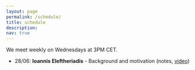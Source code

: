 ```yaml
---
layout: page
permalink: /schedule/
title: schedule
description: 
nav: true
---
```

We meet weekly on Wednesdays at 3PM CET. 

<ul>
  <li>28/06: <b>Ioannis Eleftheriadis</b> - Background and motivation (notes, <a href="https://www.youtube.com/watch?v=peL_ljZ_JN4">video</a>)</li>
</ul>
